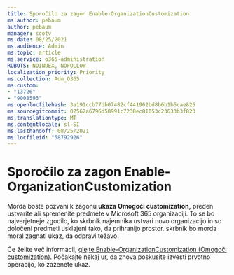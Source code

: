 ```yaml
---
title: Sporočilo za zagon Enable-OrganizationCustomization
ms.author: pebaum
author: pebaum
manager: scotv
ms.date: 08/25/2021
ms.audience: Admin
ms.topic: article
ms.service: o365-administration
ROBOTS: NOINDEX, NOFOLLOW
localization_priority: Priority
ms.collection: Adm_O365
ms.custom:
- "13726"
- "9008593"
ms.openlocfilehash: 3a191ccb77db07482cf441962bd8b6b1b5cae825
ms.sourcegitcommit: 02562a6796d58991c7238ec81053c23633b3f823
ms.translationtype: MT
ms.contentlocale: sl-SI
ms.lasthandoff: 08/25/2021
ms.locfileid: "58792926"
---
```

# <a name="message-to-run-enable-organizationcustomization"></a>Sporočilo za zagon Enable-OrganizationCustomization

Morda boste pozvani k zagonu **ukaza Omogoči customization,** preden ustvarite ali spremenite predmete v Microsoft 365 organizaciji. To se bo najverjetneje zgodilo, ko skrbnik najemnika ustvari novo organizacijo in so določeni predmeti usklajeni tako, da prihranijo prostor. skrbnik bo morda moral zagnati ukaz, da odpravi težavo.

Če želite več informacij, [glejte Enable-OrganizationCustomization (Omogoči customization).](https://docs.microsoft.com/powershell/module/exchange/enable-organizationcustomization) Počakajte nekaj ur, da znova poskusite izvesti prvotno operacijo, ko zaženete ukaz.